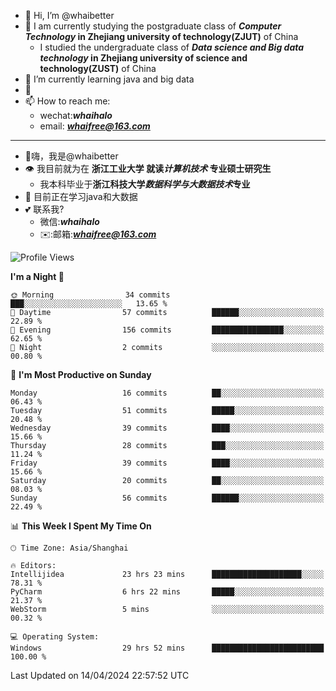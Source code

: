 - 👋 Hi, I’m @whaibetter
- 👀 I am currently studying the postgraduate class of ***Computer Technology* in Zhejiang university of technology(ZJUT)** of China
  -  I studied the undergraduate class of ***Data science and Big data technology* in Zhejiang university of science and technology(ZUST)** of China
- 🌱 I’m currently learning java and big data
- 💞️ 
- 📫 How to reach me: 
  - wechat:***whaihalo***
  - email: ***whaifree@163.com***
 ------------------------
- 👋嗨，我是@whaibetter
- 👁 我目前就为在 **浙江工业大学 就读*计算机技术* 专业硕士研究生**
  - 我本科毕业于**浙江科技大学*数据科学与大数据技术*专业**
- 🌴 目前正在学习java和大数据
- 💕 联系我?
  - 微信:***whaihalo***
  - ✉️:邮箱:***whaifree@163.com***

<!--START_SECTION:waka-->
![Profile Views](http://img.shields.io/badge/Profile%20Views-18-blue)

**I'm a Night 🦉** 

```text
🌞 Morning                34 commits          ███░░░░░░░░░░░░░░░░░░░░░░   13.65 % 
🌆 Daytime                57 commits          ██████░░░░░░░░░░░░░░░░░░░   22.89 % 
🌃 Evening                156 commits         ████████████████░░░░░░░░░   62.65 % 
🌙 Night                  2 commits           ░░░░░░░░░░░░░░░░░░░░░░░░░   00.80 % 
```
📅 **I'm Most Productive on Sunday** 

```text
Monday                   16 commits          ██░░░░░░░░░░░░░░░░░░░░░░░   06.43 % 
Tuesday                  51 commits          █████░░░░░░░░░░░░░░░░░░░░   20.48 % 
Wednesday                39 commits          ████░░░░░░░░░░░░░░░░░░░░░   15.66 % 
Thursday                 28 commits          ███░░░░░░░░░░░░░░░░░░░░░░   11.24 % 
Friday                   39 commits          ████░░░░░░░░░░░░░░░░░░░░░   15.66 % 
Saturday                 20 commits          ██░░░░░░░░░░░░░░░░░░░░░░░   08.03 % 
Sunday                   56 commits          ██████░░░░░░░░░░░░░░░░░░░   22.49 % 
```


📊 **This Week I Spent My Time On** 

```text
🕑︎ Time Zone: Asia/Shanghai

🔥 Editors: 
Intellijidea             23 hrs 23 mins      ████████████████████░░░░░   78.31 % 
PyCharm                  6 hrs 22 mins       █████░░░░░░░░░░░░░░░░░░░░   21.37 % 
WebStorm                 5 mins              ░░░░░░░░░░░░░░░░░░░░░░░░░   00.32 % 

💻 Operating System: 
Windows                  29 hrs 52 mins      █████████████████████████   100.00 % 
```


 Last Updated on 14/04/2024 22:57:52 UTC
<!--END_SECTION:waka-->
